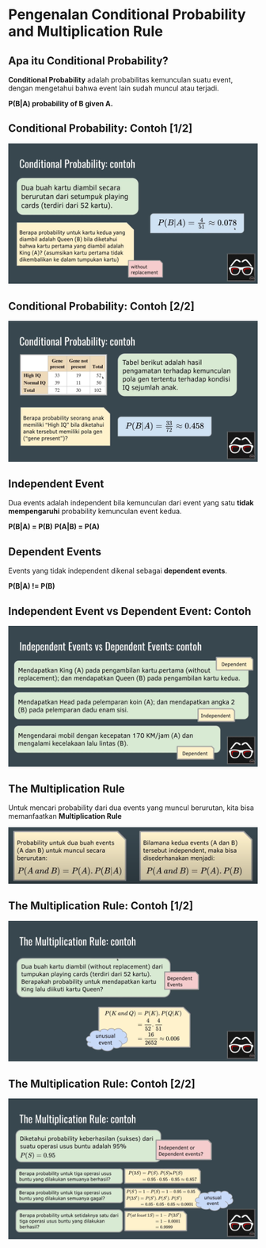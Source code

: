 # Pengenalan Conditional Probability and Multiplication Rule

## Apa itu Conditional Probability?

**Conditional Probability** adalah probabilitas kemunculan suatu event, dengan mengetahui bahwa event lain sudah muncul atau terjadi.

**P(B|A) probability of B given A.**


## Conditional Probability: Contoh [1/2]

![CP contoh](/img/conditional-prob-contoh.png)

## Conditional Probability: Contoh [2/2]

![CP Contoh 2](/img/conditional_prob_contoh_2.png)

## Independent Event

Dua events adalah independent bila kemunculan dari event yang satu **tidak mempengaruhi** probability kemunculan event kedua.

**P(B|A) = P(B)**
**P(A|B) = P(A)**

## Dependent Events

Events yang tidak independent dikenal sebagai **dependent events**.

**P(B|A) != P(B)**

## Independent Event vs Dependent Event: Contoh

![vs](/img/independentvsdependentcontoh.png)

## The Multiplication Rule

Untuk mencari probability dari dua events yang muncul berurutan, kita bisa memanfaatkan **Multiplication Rule**

![THR Formula](/img/multiplication_rules_formula.png)

## The Multiplication Rule: Contoh [1/2]

![TMR Contoh 1](/img/TMR_contoh_1.png)

## The Multiplication Rule: Contoh [2/2]

![TMR contoh 2](/img/TMR_contoh_2.png)




